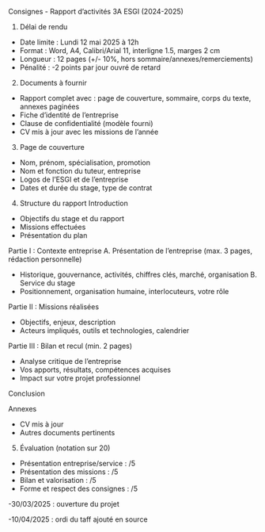 Consignes - Rapport d’activités 3A ESGI (2024-2025)

1. Délai de rendu
- Date limite : Lundi 12 mai 2025 à 12h
- Format : Word, A4, Calibri/Arial 11, interligne 1.5, marges 2 cm
- Longueur : 12 pages (+/- 10%, hors sommaire/annexes/remerciements)
- Pénalité : -2 points par jour ouvré de retard

2. Documents à fournir
- Rapport complet avec : page de couverture, sommaire, corps du texte, annexes paginées
- Fiche d’identité de l’entreprise
- Clause de confidentialité (modèle fourni)
- CV mis à jour avec les missions de l’année

3. Page de couverture
- Nom, prénom, spécialisation, promotion
- Nom et fonction du tuteur, entreprise
- Logos de l’ESGI et de l’entreprise
- Dates et durée du stage, type de contrat

4. Structure du rapport
Introduction
- Objectifs du stage et du rapport
- Missions effectuées
- Présentation du plan

Partie I : Contexte entreprise
A. Présentation de l’entreprise (max. 3 pages, rédaction personnelle)
   - Historique, gouvernance, activités, chiffres clés, marché, organisation
B. Service du stage
   - Positionnement, organisation humaine, interlocuteurs, votre rôle

Partie II : Missions réalisées
- Objectifs, enjeux, description
- Acteurs impliqués, outils et technologies, calendrier

Partie III : Bilan et recul (min. 2 pages)
- Analyse critique de l’entreprise
- Vos apports, résultats, compétences acquises
- Impact sur votre projet professionnel

Conclusion

Annexes
- CV mis à jour
- Autres documents pertinents

5. Évaluation (notation sur 20)
- Présentation entreprise/service : /5
- Présentation des missions : /5
- Bilan et valorisation : /5
- Forme et respect des consignes : /5

-30/03/2025 : ouverture du projet

-10/04/2025 : ordi du taff ajouté en source